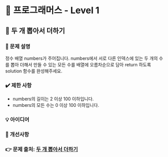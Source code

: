 # 🔔 프로그래머스 - Level 1
## 📑 두 개 뽑아서 더하기

### 📌 문제 설명
정수 배열 numbers가 주어집니다. 
numbers에서 서로 다른 인덱스에 있는 두 개의 수를 뽑아 더해서 만들 수 있는 모든 수를 배열에 오름차순으로 담아 return 하도록 solution 함수를 완성해주세요.

### ✔️ 제한 사항
- numbers의 길이는 2 이상 100 이하입니다.
- numbers의 모든 수는 0 이상 100 이하입니다.

### 💡 아이디어

### 💬 개선사항


### 👉 문제 출처: [두 개 뽑아서 더하기](https://programmers.co.kr/learn/courses/30/lessons/68644)


